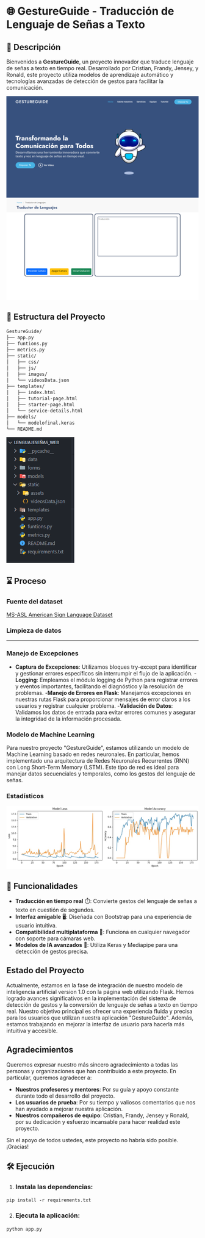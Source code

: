 # 🌐 GestureGuide - Traducción de Lenguaje de Señas a Texto

## 🧠 Descripción

Bienvenidos a **GestureGuide**, un proyecto innovador que traduce lenguaje de señas a texto en tiempo real. Desarrollado por Cristian, Frandy, Jensey, y Ronald, este proyecto utiliza modelos de aprendizaje automático y tecnologías avanzadas de detección de gestos para facilitar la comunicación.

![alt text](image.png)
![alt text](image-1.png)

## 📁 Estructura del Proyecto

```plaintext
GestureGuide/
├── app.py
├── funtions.py
├── metrics.py
├── static/
│   ├── css/
│   ├── js/
│   ├── images/
│   └── videosData.json
├── templates/
│   ├── index.html
│   ├── tutorial-page.html
│   ├── starter-page.html
│   └── service-details.html
├── models/
│   └── modelofinal.keras
└── README.md
 ```

 ![alt text](image-2.png)
 

## ⌛ Proceso

### Fuente del dataset

[MS-ASL American Sign Language Dataset](https://www.microsoft.com/en-us/download/details.aspx?id=100121)

### Limpieza de datos

-------

### Manejo de Excepciones

- **Captura de Excepciones**: Utilizamos bloques try-except para identificar y gestionar errores específicos sin interrumpir el flujo de la aplicación.
-**Logging**: Empleamos el módulo logging de Python para registrar errores y eventos importantes, facilitando el diagnóstico y la resolución de problemas.
-**Manejo de Errores en Flask**: Manejamos excepciones en nuestras rutas Flask para proporcionar mensajes de error claros a los usuarios y registrar cualquier problema.
-**Validación de Datos**: Validamos los datos de entrada para evitar errores comunes y asegurar la integridad de la información procesada.

### Modelo de Machine Learning

Para nuestro proyecto "GestureGuide", estamos utilizando un modelo de Machine Learning basado en redes neuronales. En particular, hemos implementado una arquitectura de Redes Neuronales Recurrentes (RNN) con Long Short-Term Memory (LSTM). Este tipo de red es ideal para manejar datos secuenciales y temporales, como los gestos del lenguaje de señas.

### Estadísticos

![alt text](image-3.png)

## 🚀 Funcionalidades

- **Traducción en tiempo real** ⏱️: Convierte gestos del lenguaje de señas a texto en cuestión de segundos.
- **Interfaz amigable** 🖥️: Diseñada con Bootstrap para una experiencia de usuario intuitiva.
- **Compatibilidad multiplataforma** 📱: Funciona en cualquier navegador con soporte para cámaras web.
- **Modelos de IA avanzados** 🤖: Utiliza Keras y Mediapipe para una detección de gestos precisa.

## Estado del Proyecto

Actualmente, estamos en la fase de integración de nuestro modelo de inteligencia artificial version 1.0 con la página web utilizando Flask. Hemos logrado avances significativos en la implementación del sistema de detección de gestos y la conversión de lenguaje de señas a texto en tiempo real. Nuestro objetivo principal es ofrecer una experiencia fluida y precisa para los usuarios que utilizan nuestra aplicación "GestureGuide". Además, estamos trabajando en mejorar la interfaz de usuario para hacerla más intuitiva y accesible.


## Agradecimientos

Queremos expresar nuestro más sincero agradecimiento a todas las personas y organizaciones que han contribuido a este proyecto. En particular, queremos agradecer a:

- **Nuestros profesores y mentores**: Por su guía y apoyo constante durante todo el desarrollo del proyecto.
- **Los usuarios de prueba**: Por su tiempo y valiosos comentarios que nos han ayudado a mejorar nuestra aplicación.
- **Nuestros compañeros de equipo**: Cristian, Frandy, Jensey y Ronald, por su dedicación y esfuerzo incansable para hacer realidad este proyecto.

Sin el apoyo de todos ustedes, este proyecto no habría sido posible. ¡Gracias!

## 🛠️ Ejecución
1. ### Instala las dependencias:
 ```
 pip install -r requirements.txt
 ```

 2. ### Ejecuta la aplicación:
 ```
 python app.py
 ```